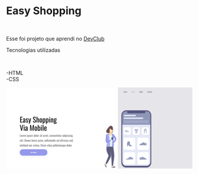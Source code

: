 <h1>Easy Shopping </h1>
<br>
<p>Esse foi projeto que aprendi no <a href="https://rodolfomori.com.br/devclub">DevClub</a></p>
<p>Tecnologias utilizadas</p>
<br>
<p>
-HTML
  <br>
-CSS
</p>

<img src="https://github.com/RenatoCunha-2025/Easy-Shopping/blob/main/img/desktop.png?raw=true"/>

